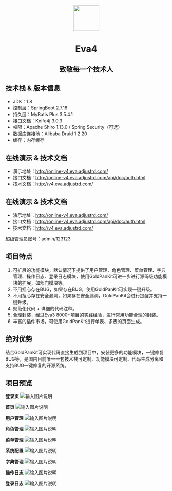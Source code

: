 <div align="center">
  <img src="https://adjustrd-public.oss-cn-shenzhen.aliyuncs.com/eva/logo.png" width="120px" style="width:80px;height:80px;" />
  <h1>Eva4</h1>
  <h2>致敬每一个技术人</h2>
</div>

## 技术栈 & 版本信息
- JDK：1.8
- 控制层：SpringBoot 2.7.18
- 持久层：MyBatis Plus 3.5.4.1
- 接口文档：Knife4j 3.0.3
- 权限：Apache Shiro 1.13.0 / Spring Security（可选）
- 数据库连接池：Alibaba Druid 1.2.20
- 缓存：内存缓存

## 在线演示 & 技术文档
- 演示地址：http://online-v4.eva.adjustrd.com/
- 接口文档：http://online-v4.eva.adjustrd.com/api/doc/auth.html
- 技术文档：http://v4.eva.adjustrd.com/

## 在线演示 & 技术文档
- 演示地址：http://online-v4.eva.adjustrd.com/
- 接口文档：http://online-v4.eva.adjustrd.com/api/doc/auth.html
- 技术文档：http://v4.eva.adjustrd.com/

超级管理员账号：admin/123123

## 项目特点
1. 可扩展的功能模块，默认情况下提供了用户管理、角色管理、菜单管理、字典管理、操作日志、登录日志模块，使用GoldPanKit可进一步进行源码级功能模块的扩展，如部门模块等。
2. 不用担心存在BUG，如果存在BUG，使用GoldPanKit可实现一键升级。
3. 不用担心存在安全漏洞，如果存在安全漏洞，GoldPanKit会进行提醒并支持一键升级。
4. 规范化代码 + 详细的代码注释。
5. 合理封装，经过Eva3 8000+项目的实践经验，进行常用功能合理的封装。
6. 丰富的插件市场，可使用GoldPanKit进行单表、多表的页面生成。

## 绝对优势

结合GoldPanKit可实现代码直接生成到项目中，安装更多的功能模块，一键修复BUG等，是国内目前唯一一套技术栈可定制、功能模块可定制、代码生成分离和支持BUG一键修复的开源系统。

## 项目预览
**登录页**
![输入图片说明](https://adjustrd-public.oss-cn-shenzhen.aliyuncs.com/eva/1.png)

**首页**
![输入图片说明](https://adjustrd-public.oss-cn-shenzhen.aliyuncs.com/eva/2.png)

**用户管理**
![输入图片说明](https://adjustrd-public.oss-cn-shenzhen.aliyuncs.com/eva/3.png)

**角色管理**
![输入图片说明](https://adjustrd-public.oss-cn-shenzhen.aliyuncs.com/eva/4.png)

**菜单管理**
![输入图片说明](https://adjustrd-public.oss-cn-shenzhen.aliyuncs.com/eva/5.png)

**系统配置**
![输入图片说明](https://adjustrd-public.oss-cn-shenzhen.aliyuncs.com/eva/6.png)

**字典管理**
![输入图片说明](https://adjustrd-public.oss-cn-shenzhen.aliyuncs.com/eva/7.png)

**操作日志**
![输入图片说明](https://adjustrd-public.oss-cn-shenzhen.aliyuncs.com/eva/8.png)

**登录日志**
![输入图片说明](https://adjustrd-public.oss-cn-shenzhen.aliyuncs.com/eva/9.png)